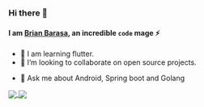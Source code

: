 ### Hi there 👋
#### I am [Brian Barasa](https://briannbig.github.io/), an incredible `code` mage :zap:

<!--
**Brian-big/Brian-big** is a ✨ _special_ ✨ repository because its `README.md` (this file) appears on your GitHub profile.

Here are some ideas to get you started:  -->

<!-- - 🔭 I’m currently working on ...-->
- 🌱 I am learning flutter.
- 👯 I’m looking to collaborate on open source projects.
<!-- - 🤔 I’m looking for help with ... -->
- 💬 Ask me about Android, Spring boot and Golang
<!-- - 📫 How to reach me: ... -->
<!-- - 😄 Pronouns: ... -->
<!-- - ⚡ Fun fact: ... -->
<a href="https://github.com/Brian-big">
  <img align="center" src="https://github-readme-stats.vercel.app/api?username=briannbig&show_icons=true&bg_color=262B33&text_color=FFFFFF" />
</a>
<a href="https://github.com/Brian-big">
  <img align="center" src="https://github-readme-stats.vercel.app/api/top-langs/?username=briannbig&show_icons=true&bg_color=262B33&text_color=FFFFFF&layout=compact&hide=less,javascript,css,scss,html,cmake,c++" />
</a>
